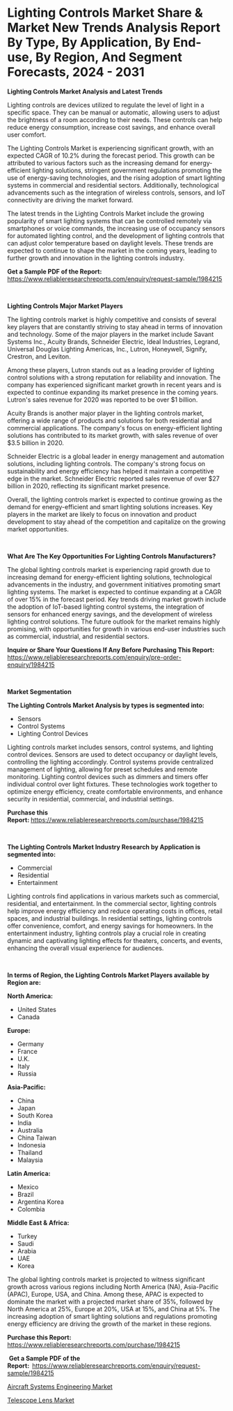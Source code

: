<p><h1>Lighting Controls Market Share & Market New Trends Analysis Report By Type, By Application, By End-use, By Region, And Segment Forecasts, 2024 - 2031</h1></p><p><strong>Lighting Controls Market Analysis and Latest Trends</strong></p>
<p><p>Lighting controls are devices utilized to regulate the level of light in a specific space. They can be manual or automatic, allowing users to adjust the brightness of a room according to their needs. These controls can help reduce energy consumption, increase cost savings, and enhance overall user comfort.</p><p>The Lighting Controls Market is experiencing significant growth, with an expected CAGR of 10.2% during the forecast period. This growth can be attributed to various factors such as the increasing demand for energy-efficient lighting solutions, stringent government regulations promoting the use of energy-saving technologies, and the rising adoption of smart lighting systems in commercial and residential sectors. Additionally, technological advancements such as the integration of wireless controls, sensors, and IoT connectivity are driving the market forward.</p><p>The latest trends in the Lighting Controls Market include the growing popularity of smart lighting systems that can be controlled remotely via smartphones or voice commands, the increasing use of occupancy sensors for automated lighting control, and the development of lighting controls that can adjust color temperature based on daylight levels. These trends are expected to continue to shape the market in the coming years, leading to further growth and innovation in the lighting controls industry.</p></p>
<p><strong>Get a Sample PDF of the Report:&nbsp;</strong> <a href="https://www.reliableresearchreports.com/enquiry/request-sample/1984215">https://www.reliableresearchreports.com/enquiry/request-sample/1984215</a></p>
<p>&nbsp;</p>
<p><strong>Lighting Controls Major Market Players</strong></p>
<p><p>The lighting controls market is highly competitive and consists of several key players that are constantly striving to stay ahead in terms of innovation and technology. Some of the major players in the market include Savant Systems Inc., Acuity Brands, Schneider Electric, Ideal Industries, Legrand, Universal Douglas Lighting Americas, Inc., Lutron, Honeywell, Signify, Crestron, and Leviton.</p><p>Among these players, Lutron stands out as a leading provider of lighting control solutions with a strong reputation for reliability and innovation. The company has experienced significant market growth in recent years and is expected to continue expanding its market presence in the coming years. Lutron's sales revenue for 2020 was reported to be over $1 billion.</p><p>Acuity Brands is another major player in the lighting controls market, offering a wide range of products and solutions for both residential and commercial applications. The company's focus on energy-efficient lighting solutions has contributed to its market growth, with sales revenue of over $3.5 billion in 2020.</p><p>Schneider Electric is a global leader in energy management and automation solutions, including lighting controls. The company's strong focus on sustainability and energy efficiency has helped it maintain a competitive edge in the market. Schneider Electric reported sales revenue of over $27 billion in 2020, reflecting its significant market presence.</p><p>Overall, the lighting controls market is expected to continue growing as the demand for energy-efficient and smart lighting solutions increases. Key players in the market are likely to focus on innovation and product development to stay ahead of the competition and capitalize on the growing market opportunities.</p></p>
<p>&nbsp;</p>
<p><strong>What Are The Key Opportunities For Lighting Controls Manufacturers?</strong></p>
<p><p>The global lighting controls market is experiencing rapid growth due to increasing demand for energy-efficient lighting solutions, technological advancements in the industry, and government initiatives promoting smart lighting systems. The market is expected to continue expanding at a CAGR of over 15% in the forecast period. Key trends driving market growth include the adoption of IoT-based lighting control systems, the integration of sensors for enhanced energy savings, and the development of wireless lighting control solutions. The future outlook for the market remains highly promising, with opportunities for growth in various end-user industries such as commercial, industrial, and residential sectors.</p></p>
<p><strong>Inquire or Share Your Questions If Any Before Purchasing This Report:</strong> <a href="https://www.reliableresearchreports.com/enquiry/pre-order-enquiry/1984215">https://www.reliableresearchreports.com/enquiry/pre-order-enquiry/1984215</a></p>
<p>&nbsp;</p>
<p><strong>Market Segmentation</strong></p>
<p><strong>The Lighting Controls Market Analysis by types is segmented into:</strong></p>
<p><ul><li>Sensors</li><li>Control Systems</li><li>Lighting Control Devices</li></ul></p>
<p><p>Lighting controls market includes sensors, control systems, and lighting control devices. Sensors are used to detect occupancy or daylight levels, controlling the lighting accordingly. Control systems provide centralized management of lighting, allowing for preset schedules and remote monitoring. Lighting control devices such as dimmers and timers offer individual control over light fixtures. These technologies work together to optimize energy efficiency, create comfortable environments, and enhance security in residential, commercial, and industrial settings.</p></p>
<p><strong>Purchase this Report:&nbsp;</strong><a href="https://www.reliableresearchreports.com/purchase/1984215">https://www.reliableresearchreports.com/purchase/1984215</a></p>
<p>&nbsp;</p>
<p><strong>The Lighting Controls Market Industry Research by Application is segmented into:</strong></p>
<p><ul><li>Commercial</li><li>Residential</li><li>Entertainment</li></ul></p>
<p><p>Lighting controls find applications in various markets such as commercial, residential, and entertainment. In the commercial sector, lighting controls help improve energy efficiency and reduce operating costs in offices, retail spaces, and industrial buildings. In residential settings, lighting controls offer convenience, comfort, and energy savings for homeowners. In the entertainment industry, lighting controls play a crucial role in creating dynamic and captivating lighting effects for theaters, concerts, and events, enhancing the overall visual experience for audiences.</p></p>
<p>&nbsp;</p>
<p><strong>In terms of Region, the Lighting Controls Market Players available by Region are:</strong></p>
<p>
    <p> <strong> North America: </strong>
        <ul>
            <li>United States</li>
            <li>Canada</li>
        </ul>
        </p> 
    <p> <strong> Europe: </strong>
        <ul>
            <li>Germany</li>
            <li>France</li>
            <li>U.K.</li>
            <li>Italy</li>
            <li>Russia</li>
        </ul>
        </p> 
    <p> <strong> Asia-Pacific: </strong>
        <ul>
            <li>China</li>
            <li>Japan</li>
            <li>South Korea</li>
            <li>India</li>
            <li>Australia</li>
            <li>China Taiwan</li>
            <li>Indonesia</li>
            <li>Thailand</li>
            <li>Malaysia</li>
        </ul>
        </p> 
    <p> <strong> Latin America: </strong>
        <ul>
            <li>Mexico</li>
            <li>Brazil</li>
            <li>Argentina Korea</li>
            <li>Colombia</li>
        </ul>
        </p> 
    <p> <strong> Middle East & Africa: </strong>
        <ul>
            <li>Turkey</li>
            <li>Saudi</li>
            <li>Arabia</li>
            <li>UAE</li>
            <li>Korea</li>
        </ul>
    </p>
    </p>
<p><p>The global lighting controls market is projected to witness significant growth across various regions including North America (NA), Asia-Pacific (APAC), Europe, USA, and China. Among these, APAC is expected to dominate the market with a projected market share of 35%, followed by North America at 25%, Europe at 20%, USA at 15%, and China at 5%. The increasing adoption of smart lighting solutions and regulations promoting energy efficiency are driving the growth of the market in these regions.</p></p>
<p><strong>Purchase this Report: </strong><a href="https://www.reliableresearchreports.com/purchase/1984215">https://www.reliableresearchreports.com/purchase/1984215</a></p>
<p>&nbsp;<strong>Get a Sample PDF of the Report:&nbsp;&nbsp;</strong><a href="https://www.reliableresearchreports.com/enquiry/request-sample/1984215">https://www.reliableresearchreports.com/enquiry/request-sample/1984215</a></p>
<p><strong></strong></p>
<p><p><a href="https://iodized-pantydraco-05c.notion.site/Aircraft-Systems-Engineering-Market-Size-Share-Trends-Analysis-Report-By-Material-By-Type-By-En-5ce7b073f58748518aaf93a0695b08e1">Aircraft Systems Engineering Market</a></p><p><a href="https://github.com/nancykennedykellievqfqt2/Market-Research-Report-List-1/blob/main/telescope-lens-market.md">Telescope Lens Market</a></p></p>